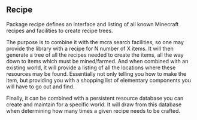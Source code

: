 ## Recipe

Package recipe defines an interface and listing of all known Minecraft recipes
and facilities to create recipe trees.

The purpose is to combine it with the mcra search facilities, so one may
provide the library with a recipe for N number of X items. It will then
generate a tree of all the recipes needed to create the items, all the way
down to items which must be mined/farmed. And when combined with an existing
world, it will provide a listing of all the locations where these resources
may be found. Essentially not only telling you how to make the item, but
providing you with a shopping list of elementary components you will have to
go out and find.

Finally, it can be combined with a persistent resource database you can create
and maintain for a specific world. It will draw from this database when
determining how many times a given recipe needs to be crafted.
